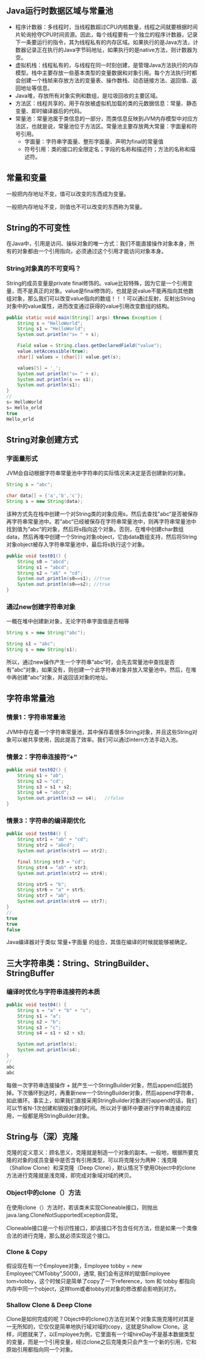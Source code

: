 ## Java运行时数据区域与常量池

- 程序计数器：多线程时，当线程数超过CPU内核数量，线程之间就要根据时间片轮询抢夺CPU时间资源。因此，每个线程要有一个独立的程序计数器，记录下一条要运行的指令，其为线程私有的内存区域。如果执行的是Java方法，计数器记录正在执行的Java字节码地址，如果执行的是native方法，则计数器为空。
- 虚拟机栈：线程私有的，与线程在同一时刻创建，是管理Java方法执行的内存模型。栈中主要存放一些基本类型的变量数据和对象引用。每个方法执行时都会创建一个栈帧来存放方法的变量表、操作数栈、动态链接方法、返回值、返回地址等信息。
- Java堆，存放所有对象实例和数组，是垃圾回收的主要区域。
- 方法区：线程共享的，用于存放被虚拟机加载的类的元数据信息：常量、静态变量、即时编译器后的代码。
- 常量池：常量池属于类信息的一部分，而类信息反映到JVM内存模型中对应方法区，也就是说，常量池位于方法区。常量池主要存放两大常量：字面量和符号引用。
  - 字面量：字符串字面量、整形字面量、声明为final的常量值
  - 符号引用：类的接口的全限定名；字段的名称和描述符；方法的名称和描述符。

## 常量和变量

一般把内存地址不变，值可以改变的东西成为变量。

一般把内存地址不变，则值也不可以改变的东西称为常量。

## String的不可变性

在Java中，引用是访问、操纵对象的唯一方式：我们不能直接操作对象本身，所有的对象都由一个引用指向，必须通过这个引用才能访问对象本身。

### String对象真的不可变吗？

String的成员变量是private final修饰的。value比较特殊，因为它是一个引用变量，而不是真正的对象。value是final修饰的，也就是说value不能再指向其他数组对象，那么我们可以改变value指向的数组！！！可以通过反射，反射出String对象中的value属性，进而改变通过获得的value引用改变数组的结构。

```JAVA
public static void main(String[] args) throws Exception {
    String s = "HelloWorld";
    String s1 = "HelloWorld";
    System.out.println("s= " + s);

    Field value = String.class.getDeclaredField("value");
    value.setAccessible(true);
    char[] values = (char[]) value.get(s);

    values[5] = '_';
    System.out.println("s= " + s);
    System.out.println(s == s1);
    System.out.println(s1);
}
//
s= HelloWorld
s= Hello_orld
true
Hello_orld
```

## String对象创建方式

### 字面量形式

JVM会自动根据字符串常量池中字符串的实际情况来决定是否创建新的对象。

```java
String s = "abc";

char data[] = {'a','b','c'};
String s = new String(data);
```



该种方式先在栈中创建一个对String类的对象应用s，然后去查找”abc“是否被保存再字符串常量池中。若”abc“已经被保存在字符串常量池中，则再字符串常量池中找到值为”abc“的对象，然后将s指向这个对象。否则，在堆中创建char数组data，然后再堆中创建一个String对象object，它由data数组支持，然后将String对象object被存入字符串常量池中，最后将s执行这个对象。

```java
public void test01() {
    String s0 = "abcd";
    String s1 = "abcd";
    String s2 = "ab" + "cd";
    System.out.println(s0==s1);	//true
    System.out.println(s0==s2); //true
}
```

### 通过new创建字符串对象

一概在堆中创建新对象，无论字符串字面值是否相等

```java
String s = new String("abc");

String s1 = "abc";
String s = new String(s1);
```

所以，通过new操作产生一个字符串”abc“时，会先去常量池中查找是否有”abc“对象，如果没有，则创建一个此字符串对象并放入常量池中。然后，在堆中再创建”abc“对象，并返回该对象的地址。

## 字符串常量池

### 情景1：字符串常量池

JVM中存在着一个字符串常量池，其中保存着很多String对象，并且这些String对象可以被共享使用，因此提高了效率。我们可以通过intern方法手动入池。

### 情景2：字符串连接符”+“

```java
public void test02() {
    String s1 = "ab";
    String s2 = "cd";
    String s3 = s1 + s2;
    String s4 = "abcd";
    System.out.println(s3 == s4);	//false
}
```

### 情景3：字符串的编译期优化

```java
public void test04() {
    String str1 = "ab" + "cd";
    String str2 = "abcd";
    System.out.println(str1 == str2);

    final String str3 = "cd";
    String str4 = "ab" + str3;
    System.out.println(str2 == str4);

    String str5 = "b";
    String str6 = "a" + str5;
    String str7 = "ab";
    System.out.println(str6 == str7);
}
//
true
true
false
```

Java编译器对于类似 常量+字面量 的组合，其值在编译的时候就能够被确定。

## 三大字符串类：String、StringBuilder、StringBuffer

### 编译时优化与字符串连接符的本质

```java
public void test04() {
    String s = "a" + "b" + "c";
    String s1 = "a";
    String s2 = "b";
    String s3 = "c";
    String s4 = s1 + s2 + s3;

    System.out.println(s);
    System.out.println(s4);
}
//
abc
abc
```

每做一次字符串连接操作 + 就产生一个StringBuilder对象，然后append后就扔掉。下次循环到达时，再重新new一个StringBuilder对象，然后append字符串，如此循环。事实上，如果我们直接采用StringBuilder对象进行append的话，我们可以节省N-1次创建和销毁对象的时间。所以对于循环中要进行字符串连接的应用，一般都是用StringBuilder对象。

## String与（深）克隆

克隆的定义意义：顾名思义，克隆就是制造一个对象的副本。一般地，根据所要克隆的对象的成员变量中是否含有引用类型，可以将克隆分为两种：浅克隆（Shallow Clone）和深克隆（Deep Clone），默认情况下使用Object中的clone方法进行克隆就是浅克隆，即完成对象域对域的拷贝。

### Object中的clone（）方法

在使用clone（）方法时，若该类未实现Cloneable接口，则抛出 java.lang.CloneNotSupportedException异常。

Cloneable接口是一个标识性接口，即该接口不包含任何方法，但是如果一个类像合法的进行克隆，那么就必须实现这个接口。

### Clone & Copy

假设现在有一个Employee对象，Employee tobby = new Employee(“CMTobby”,5000)，通常, 我们会有这样的赋值Employee tom=tobby，这个时候只是简单了copy了一下reference，tom 和 tobby 都指向内存中同一个object，这样tom或者tobby对对象的修改都会影响到对方。

### Shallow Clone & Deep Clone

Clone是如何完成的呢？Object中的clone()方法在对某个对象实施克隆时对其是一无所知的，它仅仅是简单地执行域对域的copy，这就是Shallow Clone。这样，问题就来了，以Employee为例，它里面有一个域hireDay不是基本数据类型的变量，而是一个引用变量，经过clone之后克隆类只会产生一个新的引用，它和原始引用都指向同一个对象。